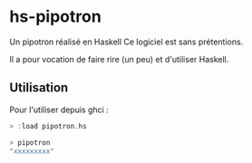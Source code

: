 # hs-pipotron

Un pipotron réalisé en Haskell
Ce logiciel est sans prétentions.

Il a pour vocation de faire rire (un peu) et d'utiliser Haskell.

## Utilisation

Pour l'utiliser depuis ghci : 

```haskell
> :load pipotron.hs

> pipotron
"xxxxxxxxx"
```
